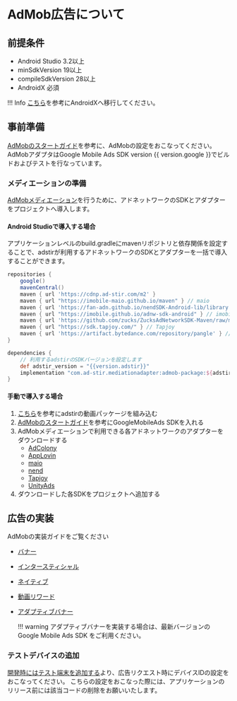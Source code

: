 # AdMob広告について

## 前提条件

- Android Studio 3.2以上
- minSdkVersion 19以上
- compileSdkVersion 28以上
- AndroidX 必須

!!! Info
    [こちら](https://developer.android.com/jetpack/androidx/migrate?hl=ja#migrate)を参考にAndroidXへ移行してください。

## 事前準備

[AdMobのスタートガイド](https://developers.google.com/admob/android/quick-start?hl=ja)を参考に、AdMobの設定をおこなってください。
AdMobアダプタはGoogle Mobile Ads SDK version {{ version.google }}でビルドおよびテストを行なっています。

### メディエーションの準備

[AdMobメディエーション](https://developers.google.com/admob/android/mediate?hl=ja)を行うために、アドネットワークのSDKとアダプターをプロジェクトへ導入します。

#### Android Studioで導入する場合

アプリケーションレベルのbuild.gradleにmavenリポジトリと依存関係を設定することで、adstirが利用するアドネットワークのSDKとアダプターを一括で導入することができます。

```groovy hl_lines="13 17"
repositories {
    google()
    mavenCentral()
    maven { url 'https://cdnp.ad-stir.com/m2' }
    maven { url "https://imobile-maio.github.io/maven" } // maio
    maven { url 'https://fan-adn.github.io/nendSDK-Android-lib/library' } // nend
    maven { url "https://imobile.github.io/adnw-sdk-android" } // imobile
    maven { url 'https://github.com/zucks/ZucksAdNetworkSDK-Maven/raw/master/' } // zucks
    maven { url "https://sdk.tapjoy.com/" } // Tapjoy
    maven { url 'https://artifact.bytedance.com/repository/pangle' } // TikTok
}

dependencies {
    // 利用するadstirのSDKバージョンを設定します
    def adstir_version = "{{version.adstir}}"
    implementation "com.ad-stir.mediationadapter:admob-package:${adstir_version}"
}
```

#### 手動で導入する場合

1. [こちら](../adstir/init/manual_integration.md#sdkの手動組み込み)を参考にadstirの動画パッケージを組み込む
1. [AdMobのスタートガイド](https://developers.google.com/admob/android/quick-start?hl=ja#manual_download)を参考にGoogleMobileAds SDKを入れる
1. AdMobメディエーションで利用できる各アドネットワークのアダプターをダウンロードする
    * [AdColony](https://dl.google.com/android/maven2/com/google/ads/mediation/adcolony/{{version.adcolony}}.0/adcolony-{{version.adcolony}}.0.aar)
    * [AppLovin](https://dl.google.com/android/maven2/com/google/ads/mediation/applovin/{{version.applovin}}.0/applovin-{{version.applovin}}.0.aar)
    * [maio](https://dl.google.com/android/maven2/com/google/ads/mediation/maio/{{version.maio}}.0/maio-{{version.maio}}.0.aar)
    * [nend](https://dl.google.com/android/maven2/com/google/ads/mediation/nend/{{version.nend}}.0/nend-{{version.nend}}.0.aar)
    * [Tapjoy](https://dl.google.com/android/maven2/com/google/ads/mediation/tapjoy/{{version.tapjoy}}.0/tapjoy-{{version.tapjoy}}.0.aar)
    * [UnityAds](https://dl.google.com/android/maven2/com/google/ads/mediation/unity/{{version.unityads}}.0/unity-{{version.unityads}}.0.aar)
1. ダウンロードした各SDKをプロジェクトへ追加する

## 広告の実装

AdMobの実装ガイドをご覧ください

* [バナー](https://developers.google.com/admob/android/banner?hl=ja)
* [インタースティシャル](https://developers.google.com/admob/android/interstitial?hl=ja)
* [ネイティブ](https://developers.google.com/admob/android/native/start?hl=ja)
* [動画リワード](https://developers.google.com/admob/android/rewarded-ads?hl=ja)
* [アダプティブバナー](https://developers.google.com/admob/android/banner/adaptive?hl=ja)

    !!! warning
        アダプティブバナーを実装する場合は、最新バージョンのGoogle Mobile Ads SDK をご利用ください。

### テストデバイスの追加
[開発時にはテスト端末を追加する](https://developers.google.com/admob/android/test-ads?hl=ja#add_your_test_device)より、広告リクエスト時にデバイスIDの設定をおこなってください。
こちらの設定をおこなった際には、アプリケーションのリリース前には該当コードの削除をお願いいたします。

